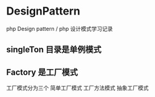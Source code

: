 # DesignPattern
php Design pattern / php 设计模式学习记录

## singleTon 目录是单例模式

## Factory 是工厂模式
工厂模式分为三个
简单工厂模式
工厂方法模式
抽象工厂模式
